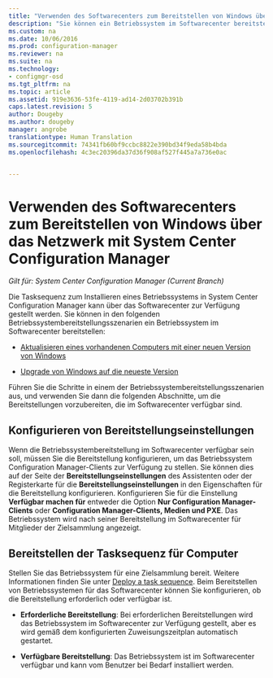 ```yaml
---
title: "Verwenden des Softwarecenters zum Bereitstellen von Windows über das Netzwerk | Microsoft-Dokumentation"
description: "Sie können ein Betriebssystem im Softwarecenter bereitstellen, um einen vorhandenen Computer mit einer neuen Version von Windows zu aktualisieren oder ein Upgrade von Windows auf die neueste Version durchzuführen."
ms.custom: na
ms.date: 10/06/2016
ms.prod: configuration-manager
ms.reviewer: na
ms.suite: na
ms.technology:
- configmgr-osd
ms.tgt_pltfrm: na
ms.topic: article
ms.assetid: 919e3636-53fe-4119-ad14-2d03702b391b
caps.latest.revision: 5
author: Dougeby
ms.author: dougeby
manager: angrobe
translationtype: Human Translation
ms.sourcegitcommit: 74341fb60bf9ccbc8822e390bd34f9eda58b4bda
ms.openlocfilehash: 4c3ec20396da37d36f908af527f445a7a736e0ac


---
```

# <a name="use-software-center-to-deploy-windows-over-the-network-with-system-center-configuration-manager"></a>Verwenden des Softwarecenters zum Bereitstellen von Windows über das Netzwerk mit System Center Configuration Manager

*Gilt für: System Center Configuration Manager (Current Branch)*

Die Tasksequenz zum Installieren eines Betriebssystems in System Center Configuration Manager kann über das Softwarecenter zur Verfügung gestellt werden. Sie können in den folgenden Betriebssystembereitstellungsszenarien ein Betriebssystem im Softwarecenter bereitstellen:  

-   [Aktualisieren eines vorhandenen Computers mit einer neuen Version von Windows](refresh-an-existing-computer-with-a-new-version-of-windows.md)  

-   [Upgrade von Windows auf die neueste Version](upgrade-windows-to-the-latest-version.md)  

 Führen Sie die Schritte in einem der Betriebssystembereitstellungsszenarien aus, und verwenden Sie dann die folgenden Abschnitte, um die Bereitstellungen vorzubereiten, die im Softwarecenter verfügbar sind.  

## <a name="configure-deployment-settings"></a>Konfigurieren von Bereitstellungseinstellungen  
 Wenn die Betriebssystembereitstellung im Softwarecenter verfügbar sein soll, müssen Sie die Bereitstellung konfigurieren, um das Betriebssystem Configuration Manager-Clients zur Verfügung zu stellen. Sie können dies auf der Seite der **Bereitstellungseinstellungen** des Assistenten oder der Registerkarte für die **Bereitstellungseinstellungen** in den Eigenschaften für die Bereitstellung konfigurieren.  Konfigurieren Sie für die Einstellung **Verfügbar machen für** entweder die Option **Nur Configuration Manager-Clients** oder **Configuration Manager-Clients, Medien und PXE**. Das Betriebssystem wird nach seiner Bereitstellung im Softwarecenter für Mitglieder der Zielsammlung angezeigt.  

##  <a name="a-namebkmkdeploya-deploy-the-task-sequence-to-computers"></a><a name="BKMK_Deploy"></a> Bereitstellen der Tasksequenz für Computer  
 Stellen Sie das Betriebssystem für eine Zielsammlung bereit. Weitere Informationen finden Sie unter [Deploy a task sequence](manage-task-sequences-to-automate-tasks.md#BKMK_DeployTS). Beim Bereitstellen von Betriebssystemen für das Softwarecenter können Sie konfigurieren, ob die Bereitstellung erforderlich oder verfügbar ist.  

-   **Erforderliche Bereitstellung**: Bei erforderlichen Bereitstellungen wird das Betriebssystem im Softwarecenter zur Verfügung gestellt, aber es wird gemäß dem konfigurierten Zuweisungszeitplan automatisch gestartet.  

-   **Verfügbare Bereitstellung**: Das Betriebssystem ist im Softwarecenter verfügbar und kann vom Benutzer bei Bedarf installiert werden.  



<!--HONumber=Dec16_HO3-->


